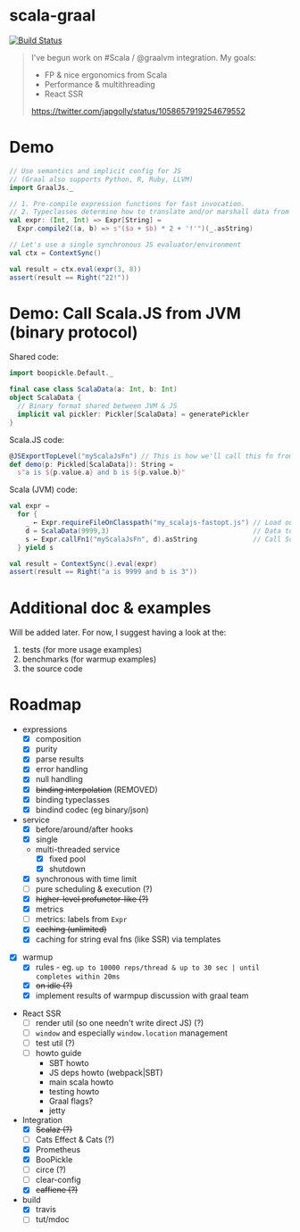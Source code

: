 # scala-graal

[![Build Status](https://travis-ci.org/japgolly/scala-graal.svg?branch=master)](https://travis-ci.org/japgolly/scala-graal)

> I've begun work on #Scala / @graalvm integration. My goals:
>
> * FP & nice ergonomics from Scala
> * Performance & multithreading
> * React SSR
>
> https://twitter.com/japgolly/status/1058657919254679552


# Demo

```scala
// Use semantics and implicit config for JS
// (Graal also supports Python, R, Ruby, LLVM)
import GraalJs._

// 1. Pre-compile expression functions for fast invocation.
// 2. Typeclasses determine how to translate and/or marshall data from Scala to JS.
val expr: (Int, Int) => Expr[String] =
  Expr.compile2((a, b) => s"($a + $b) * 2 + '!'")(_.asString)

// Let's use a single synchronous JS evaluator/environment
val ctx = ContextSync()

val result = ctx.eval(expr(3, 8))
assert(result == Right("22!"))
```

# Demo: Call Scala.JS from JVM (binary protocol)

Shared code:

```scala
import boopickle.Default._

final case class ScalaData(a: Int, b: Int)
object ScalaData {
  // Binary format shared between JVM & JS
  implicit val pickler: Pickler[ScalaData] = generatePickler
}
```

Scala.JS code:

```scala
@JSExportTopLevel("myScalaJsFn") // This is how we'll call this fn from the JVM
def demo(p: Pickled[ScalaData]): String =
  s"a is ${p.value.a} and b is ${p.value.b}"
```

Scala (JVM) code:

```scala
val expr =
  for {
    _ ← Expr.requireFileOnClasspath("my_scalajs-fastopt.js") // Load our Scala.JS code
    d = ScalaData(9999,3)                                    // Data to be converted JVM → binary → Scala.JS
    s ← Expr.callFn1("myScalaJsFn", d).asString              // Call Scala.JS with a case class
  } yield s

val result = ContextSync().eval(expr)
assert(result == Right("a is 9999 and b is 3"))
```

# Additional doc & examples

Will be added later. For now, I suggest having a look at the:

1. tests (for more usage examples)
2. benchmarks (for warmup examples)
3. the source code


# Roadmap

* expressions
  * [x] composition
  * [x] purity
  * [x] parse results
  * [x] error handling
  * [x] null handling
  * [x] ~~binding interpolation~~ (REMOVED)
  * [x] binding typeclasses
  * [x] bindind codec (eg binary/json)
* service
  * [x] before/around/after hooks
  * [x] single
  * multi-threaded service
    * [x] fixed pool
    * [x] shutdown
  * [x] synchronous with time limit
  * [ ] pure scheduling & execution (?)
  * [x] ~~higher-level profunctor-like (?)~~
  * [x] metrics
  * [ ] metrics: labels from `Expr`
  * [x] ~~caching (unlimited)~~
  * [x] caching for string eval fns (like SSR) via templates
* [x] warmup
  * [x] rules - eg. `up to 10000 reps/thread & up to 30 sec | until completes within 20ms`
  * [x] ~~on idle (?)~~
  * [x] implement results of warmpup discussion with graal team
* React SSR
  * [ ] render util (so one needn't write direct JS) (?)
  * [ ] `window` and especially `window.location` management
  * [ ] test util (?)
  * [ ] howto guide
    * SBT howto
    * JS deps howto (webpack|SBT)
    * main scala howto
    * testing howto
    * Graal flags?
    * jetty
* Integration
  * [x] ~~Scalaz (?)~~
  * [ ] Cats Effect & Cats (?)
  * [x] Prometheus
  * [x] BooPickle
  * [ ] circe (?)
  * [ ] clear-config
  * [x] ~~caffiene (?)~~
* build
  * [x] travis
  * [ ] tut/mdoc
